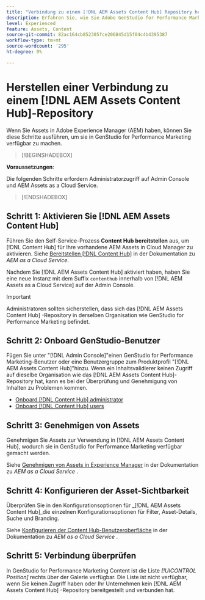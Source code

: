 ```yaml
---
title: "Verbindung zu einem [!DNL AEM Assets Content Hub] Repository herstellen"
description: Erfahren Sie, wie Sie Adobe GenStudio for Performance Marketing mit einem Adobe Experience Manager (AEM) [!DNL Content Hub] Repository verbinden und vorhandene genehmigte Inhalte nutzen.
level: Experienced
feature: Assets, Content
source-git-commit: 82ac164cb852305fce206845d15f04c4b4395387
workflow-type: tm+mt
source-wordcount: '295'
ht-degree: 0%

---
```


# Herstellen einer Verbindung zu einem [!DNL AEM Assets Content Hub]-Repository

Wenn Sie Assets in Adobe Experience Manager (AEM) haben, können Sie diese Schritte ausführen, um sie in GenStudio for Performance Marketing verfügbar zu machen.

>[!BEGINSHADEBOX]

**Voraussetzungen**:

Die folgenden Schritte erfordern Administratorzugriff auf Admin Console und AEM Assets as a Cloud Service.

>[!ENDSHADEBOX]

## Schritt 1: Aktivieren Sie [!DNL AEM Assets Content Hub]

Führen Sie den Self-Service-Prozess **Content Hub bereitstellen** aus, um [!DNL Content Hub] für Ihre vorhandene AEM Assets in Cloud Manager zu aktivieren. Siehe [Bereitstellen [!DNL Content Hub]](https://experienceleague.adobe.com/en/docs/experience-manager-cloud-service/content/assets/content-hub/deploy-content-hub) in der Dokumentation zu _AEM as a Cloud Service_.

Nachdem Sie [!DNL AEM Assets Content Hub] aktiviert haben, haben Sie eine neue Instanz mit dem Suffix `contenthub` innerhalb von [!DNL AEM Assets as a Cloud Service] auf der Admin Console.

>[!IMPORTANT]
>
>Administratoren sollten sicherstellen, dass sich das [!DNL AEM Assets Content Hub] -Repository in derselben Organisation wie GenStudio for Performance Marketing befindet.

## Schritt 2: Onboard GenStudio-Benutzer

Fügen Sie unter &quot;[!DNL Admin Console]&quot;einen GenStudio for Performance Marketing-Benutzer oder eine Benutzergruppe zum Produktprofil &quot;[!DNL AEM Assets Content Hub]&quot;hinzu. Wenn ein Inhaltsvalidierer keinen Zugriff auf dieselbe Organisation wie das [!DNL AEM Assets Content Hub]-Repository hat, kann es bei der Überprüfung und Genehmigung von Inhalten zu Problemen kommen.

- [Onboard [!DNL Content Hub] administrator](https://experienceleague.adobe.com/en/docs/experience-manager-cloud-service/content/assets/content-hub/deploy-content-hub#onboard-content-hub-administrator)
- [Onboard [!DNL Content Hub] users](https://experienceleague.adobe.com/en/docs/experience-manager-cloud-service/content/assets/content-hub/deploy-content-hub#onboard-content-hub-users)

## Schritt 3: Genehmigen von Assets

Genehmigen Sie Assets zur Verwendung in [!DNL AEM Assets Content Hub], wodurch sie in GenStudio for Performance Marketing verfügbar gemacht werden.

Siehe [Genehmigen von Assets in Experience Manager](https://experienceleague.adobe.com/en/docs/experience-manager-cloud-service/content/assets/dynamicmedia/dynamic-media-open-apis/approve-assets) in der Dokumentation zu _AEM as a Cloud Service_ .

## Schritt 4: Konfigurieren der Asset-Sichtbarkeit

Überprüfen Sie in den Konfigurationsoptionen für _[!DNL AEM Assets Content Hub]_die einzelnen Konfigurationsoptionen für Filter, Asset-Details, Suche und Branding.

Siehe [Konfigurieren der Content Hub-Benutzeroberfläche](https://experienceleague.adobe.com/en/docs/experience-manager-cloud-service/content/assets/content-hub/configure-content-hub-ui-options) in der Dokumentation zu _AEM as a Cloud Service_ .

## Schritt 5: Verbindung überprüfen

In GenStudio for Performance Marketing Content ist die Liste _[!UICONTROL Position]_ rechts über der Galerie verfügbar. Die Liste ist nicht verfügbar, wenn Sie keinen Zugriff haben oder Ihr Unternehmen kein [!DNL AEM Assets Content Hub] -Repository bereitgestellt und verbunden hat.
